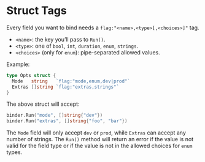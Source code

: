 # Struct Tags

Every field you want to bind needs a `flag:"<name>,<type>[,<choices>]"` tag.

- `<name>`: the key you’ll pass to `Run()`.  
- `<type>`: one of `bool`, `int`, `duration`, `enum`, `strings`.  
- `<choices>` (only for `enum`): pipe-separated allowed values.

Example:

```go
type Opts struct {
  Mode   string   `flag:"mode,enum,dev|prod"`
  Extras []string `flag:"extras,strings"`
}
```
The above struct will accept:

```go
binder.Run("mode", []string{"dev"})
binder.Run("extras", []string{"foo", "bar"})
```

The `Mode` field will only accept `dev` or `prod`, while `Extras` can accept any number of strings.
The `Run()` method will return an error if the value is not valid for the field type or if the value is not in the allowed choices for `enum` types.